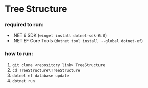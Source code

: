 # Tree Structure

### required to run:

- .NET 6 SDK (`winget install dotnet-sdk-6.0`)
- .NET EF Core Tools (`dotnet tool install --global dotnet-ef`)

### how to run:

1. `git clone <repository link> TreeStructure`
2. `cd TreeStructure\TreeStructure`
3. `dotnet ef database update`
4. `dotnet run`